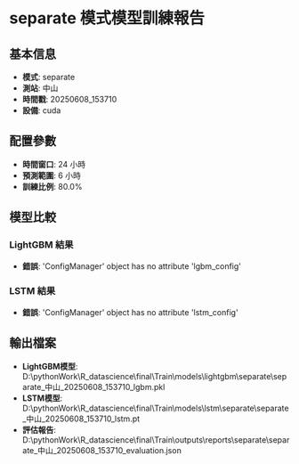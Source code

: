 
# separate 模式模型訓練報告

## 基本信息
- **模式**: separate
- **測站**: 中山
- **時間戳**: 20250608_153710
- **設備**: cuda

## 配置參數
- **時間窗口**: 24 小時
- **預測範圍**: 6 小時
- **訓練比例**: 80.0%

## 模型比較

### LightGBM 結果

- **錯誤**: 'ConfigManager' object has no attribute 'lgbm_config'

### LSTM 結果

- **錯誤**: 'ConfigManager' object has no attribute 'lstm_config'


## 輸出檔案
- **LightGBM模型**: D:\pythonWork\R_datascience\final\Train\models\lightgbm\separate\separate_中山_20250608_153710_lgbm.pkl
- **LSTM模型**: D:\pythonWork\R_datascience\final\Train\models\lstm\separate\separate_中山_20250608_153710_lstm.pt
- **評估報告**: D:\pythonWork\R_datascience\final\Train\outputs\reports\separate\separate_中山_20250608_153710_evaluation.json

